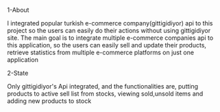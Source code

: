 1-About

I integrated popular turkish e-commerce company(gittigidiyor) api to this project so the users can easily do their actions without using gittigidiyor site.
The main goal is to integrate multiple e-commerce companies api to this application, so the users can easily sell and update their products, retrieve statistics from multiple e-commerce platforms
on just one application

2-State

Only gittigidiyor's Api integrated, and the functionalities are, putting products to active sell list from stocks, viewing sold,unsold items and adding new products to stock
